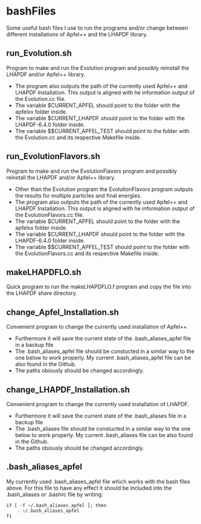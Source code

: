 # bashFiles
Some useful bash files I use to run the programs and/or change between different installations of Apfel++ and the LHAPDF library.

## run_Evolution.sh
Program to make and run the Evolution program and possibly reinstall the LHAPDF and/or Apfel++ library.
- The program also outputs the path of the currently used Apfel++ and LHAPDF Installation. This output is aligned with he information output of the Evolution.cc file.
- The variable $CURRENT_APFEL should point to the folder with the apfelxx folder inside.
- The variable $CURRENT_LHAPDF should point to the folder with the LHAPDF-6.4.0 folder inside.
- The variable $$CURRENT_APFEL_TEST should point to the folder with the Evolution.cc and its respective Makefile inside.     

## run_EvolutionFlavors.sh
Program to make and run the EvolutionFlavors program and possibly reinstall the LHAPDF and/or Apfel++ library.
- Other than the Evolution program the EvolutionFlavors program outputs the results for multiple particles and final energies.
- The program also outputs the path of the currently used Apfel++ and LHAPDF Installation. This output is aligned with he information output of the EvolutionFlavors.cc file.
- The variable $CURRENT_APFEL should point to the folder with the apfelxx folder inside.
- The variable $CURRENT_LHAPDF should point to the folder with the LHAPDF-6.4.0 folder inside.
- The variable $$CURRENT_APFEL_TEST should point to the folder with the EvolutionFlavors.cc and its respective Makefile inside.    

## makeLHAPDFLO.sh
Quick program to run the makeLHAPDFLO.f program and copy the file into the LHAPDF share directory.

## change_Apfel_Installation.sh
Convenient program to change the currently used installation of Apfel++.
- Furthermore it will save the current state of the .bash_aliases_apfel file in a backup file
- The .bash_aliases_apfel file should be constucted in a similar way to the one below to work properly. My current .bash_aliases_apfel file can be also found in the Github.
- The paths obiously should be changed accordingly.

## change_LHAPDF_Installation.sh
Convenient program to change the currently used installation of LHAPDF.
- Furthermore it will save the current state of the .bash_aliases file in a backup file
- The .bash_aliases file should be constucted in a similar way to the one below to work properly. My current .bash_aliases file can be also found in the Github.
- The paths obiously should be changed accordingly.

## .bash_aliases_apfel
My currently used .bash_aliases_apfel file which works with the bash files above. For this file to have any effect it should be included into the .bash_aliases or .bashrc file by writing:
```
if [ -f ~/.bash_aliases_apfel ]; then
    . ~/.bash_aliases_apfel
fi
```
